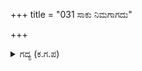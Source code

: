 +++
title = "031 ಸಾಕು ನಿಮಗಾಗದು"

+++

<details><summary>ಗದ್ಯ (ಕ.ಗ.ಪ) </summary>

31. ದ್ರೋಣನ ವೀರಾಟವನ್ನು, ಪಾರ್ಥನ ಇಳಿಮುಖವನ್ನು ಕಂಡು -"  ಸಾಕು ನಿಮಗಾಗದು. ವ್ಯರ್ಥವಾಗಿ ನೀವೇಕೆ ಅಹಂಕರಿಸುವಿರಿ ? ಧೃಷ್ಟದ್ಯುಮ್ನನೇ ಮೊದಲಾಗಿ ಸೇನಾ ಸಮೂಹ ಪ್ರವೇಶಿಸಲಿ, ಮುನ್ನುಗ್ಗಲಿ. ಶೂರರು ನಿಲ್ಲಲಿ. ದ್ರೋಣನು ಕುಪಿತನಾದ ಶಿವ ಎಂಬುದನ್ನು ತಿಳಿದಿಲ್ಲವೇ ?" ಎನ್ನುತ್ತಾ ಮನುಷ್ಯಾಕಾರದ ಪರಬ್ರಹ್ಮ ರೂಪನಾದ ಕೃಷ್ಣನು ರಥವನ್ನು ತಿರುಗಿಸಿದನು.
</details>
